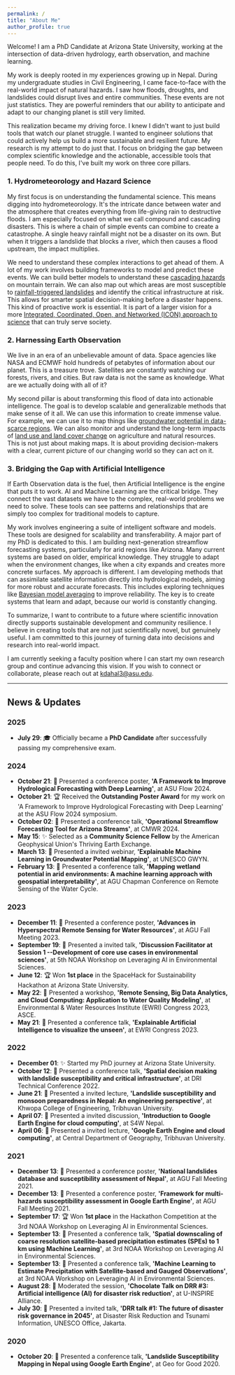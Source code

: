 ```yaml
---
permalink: /
title: "About Me"
author_profile: true
---
```

Welcome! I am a PhD Candidate at Arizona State University, working at the intersection of data-driven hydrology, earth observation, and machine learning.

My work is deeply rooted in my experiences growing up in Nepal. During my undergraduate studies in Civil Engineering, I came face-to-face with the real-world impact of natural hazards. I saw how floods, droughts, and landslides could disrupt lives and entire communities. These events are not just statistics. They are powerful reminders that our ability to anticipate and adapt to our changing planet is still very limited.

This realization became my driving force. I knew I didn't want to just build tools that watch our planet struggle. I wanted to engineer solutions that could actively help us build a more sustainable and resilient future. My research is my attempt to do just that. I focus on bridging the gap between complex scientific knowledge and the actionable, accessible tools that people need. To do this, I've built my work on three core pillars.

### 1. Hydrometeorology and Hazard Science
<!-- Suggested Image: A compelling photograph of a landslide path on a green mountainside or an aerial view of a flooded river valley. -->
My first focus is on understanding the fundamental science. This means digging into hydrometeorology. It's the intricate dance between water and the atmosphere that creates everything from life-giving rain to destructive floods. I am especially focused on what we call compound and cascading disasters. This is where a chain of simple events can combine to create a catastrophe. A single heavy rainfall might not be a disaster on its own. But when it triggers a landslide that blocks a river, which then causes a flood upstream, the impact multiplies.

We need to understand these complex interactions to get ahead of them. A lot of my work involves building frameworks to model and predict these events. We can build better models to understand these [cascading hazards](https://doi.org/10.1080/19475705.2022.2162443) on mountain terrain. We can also map out which areas are most susceptible to [rainfall-triggered landslides](https://doi.org/10.1016/j.scitotenv.2023.162242) and identify the critical infrastructure at risk. This allows for smarter spatial decision-making before a disaster happens. This kind of proactive work is essential. It is part of a larger vision for a more [Integrated, Coordinated, Open, and Networked (ICON) approach to science](https://doi.org/10.1029/2021EA002114) that can truly serve society.

### 2. Harnessing Earth Observation
<!-- Suggested Image: A striking satellite image, perhaps a false-color composite showing vegetation health, water bodies, or the extent of a wildfire. -->
We live in an era of an unbelievable amount of data. Space agencies like NASA and ECMWF hold hundreds of petabytes of information about our planet. This is a treasure trove. Satellites are constantly watching our forests, rivers, and cities. But raw data is not the same as knowledge. What are we actually doing with all of it?

My second pillar is about transforming this flood of data into actionable intelligence. The goal is to develop scalable and generalizable methods that make sense of it all. We can use this information to create immense value. For example, we can use it to map things like [groundwater potential in data-scarce regions](https://doi.org/10.1016/j.jhydrol.2023.130417). We can also monitor and understand the long-term impacts of [land use and land cover change](https://doi.org/10.1016/j.rsase.2022.100895) on agriculture and natural resources. This is not just about making maps. It is about providing decision-makers with a clear, current picture of our changing world so they can act on it.

### 3. Bridging the Gap with Artificial Intelligence
<!-- Suggested Image: An abstract graphic illustrating a neural network, a data flowchart, or a dashboard displaying predictive analytics. -->
If Earth Observation data is the fuel, then Artificial Intelligence is the engine that puts it to work. AI and Machine Learning are the critical bridge. They connect the vast datasets we have to the complex, real-world problems we need to solve. These tools can see patterns and relationships that are simply too complex for traditional models to capture.

My work involves engineering a suite of intelligent software and models. These tools are designed for scalability and transferability. A major part of my PhD is dedicated to this. I am building next-generation streamflow forecasting systems, particularly for arid regions like Arizona. Many current systems are based on older, empirical knowledge. They struggle to adapt when the environment changes, like when a city expands and creates more concrete surfaces. My approach is different. I am developing methods that can assimilate satellite information directly into hydrological models, aiming for more robust and accurate forecasts. This includes exploring techniques like [Bayesian model averaging](https://geokshitij.github.io/publication/2025-12-30-improving-hydrological-forecasting-with-bayesian-model-averaging-over-multiple-loss-functions) to improve reliability. The key is to create systems that learn and adapt, because our world is constantly changing.

To summarize, I want to contribute to a future where scientific innovation directly supports sustainable development and community resilience. I believe in creating tools that are not just scientifically novel, but genuinely useful. I am committed to this journey of turning data into decisions and research into real-world impact.

I am currently seeking a faculty position where I can start my own research group and continue advancing this vision. If you wish to connect or collaborate, please reach out at kdahal3@asu.edu.



---

## News & Updates

### 2025
* **July 29**: 🎓 Officially became a **PhD Candidate** after successfully passing my comprehensive exam.

### 2024
* **October 21**: 🎤 Presented a conference poster, **'A Framework to Improve Hydrological Forecasting with Deep Learning'**, at ASU Flow 2024.
* **October 21**: 🏆 Received the **Outstanding Poster Award** for my work on 'A Framework to Improve Hydrological Forecasting with Deep Learning' at the ASU Flow 2024 symposium.
* **October 02**: 🎤 Presented a conference talk, **'Operational Streamflow Forecasting Tool for Arizona Streams'**, at CMWR 2024.
* **May 15**: ✨ Selected as a **Community Science Fellow** by the American Geophysical Union's Thriving Earth Exchange.
* **March 13**: 🎤 Presented a invited webinar, **'Explainable Machine Learning in Groundwater Potential Mapping'**, at UNESCO GWYN.
* **February 13**: 🎤 Presented a conference talk, **'Mapping wetland potential in arid environments: A machine learning approach with geospatial interpretability'**, at AGU Chapman Conference on Remote Sensing of the Water Cycle.

### 2023
* **December 11**: 🎤 Presented a conference poster, **'Advances in Hyperspectral Remote Sensing for Water Resources'**, at AGU Fall Meeting 2023.
* **September 19**: 🎤 Presented a invited talk, **'Discussion Facilitator at Session 1 --Development of core use cases in environmental sciences'**, at 5th NOAA Workshop on Leveraging AI in Environmental Sciences.
* **June 12**: 🏆 Won **1st place** in the SpaceHack for Sustainability Hackathon at Arizona State University.
* **May 22**: 🎤 Presented a workshop, **'Remote Sensing, Big Data Analytics, and Cloud Computing: Application to Water Quality Modeling'**, at Environmental & Water Resources Institute (EWRI) Congress 2023, ASCE.
* **May 21**: 🎤 Presented a conference talk, **'Explainable Artificial Intelligence to visualize the unseen'**, at EWRI Congress 2023.

### 2022
* **December 01**: ✨ Started my PhD journey at Arizona State University.
* **October 12**: 🎤 Presented a conference talk, **'Spatial decision making with landslide susceptibility and critical infrastructure'**, at DRI Technical Conference 2022.
* **June 21**: 🎤 Presented a invited lecture, **'Landslide susceptibility and monsoon preparedness in Nepal: An engineering perspective'**, at Khwopa College of Engineering, Tribhuvan University.
* **April 07**: 🎤 Presented a invited discussion, **'Introduction to Google Earth Engine for cloud computing'**, at S4W Nepal.
* **April 06**: 🎤 Presented a invited lecture, **'Google Earth Engine and cloud computing'**, at Central Department of Geography, Tribhuvan University.

### 2021
* **December 13**: 🎤 Presented a conference poster, **'National landslides database and susceptibility assessment of Nepal'**, at AGU Fall Meeting 2021.
* **December 13**: 🎤 Presented a conference poster, **'Framework for multi-hazards susceptibility assessment in Google Earth Engine'**, at AGU Fall Meeting 2021.
* **September 17**: 🏆 Won **1st place** in the Hackathon Competition at the 3rd NOAA Workshop on Leveraging AI in Environmental Sciences.
* **September 13**: 🎤 Presented a conference talk, **'Spatial downscaling of coarse resolution satellite-based precipitation estimates (SPEs) to 1 km using Machine Learning'**, at 3rd NOAA Workshop on Leveraging AI in Environmental Sciences.
* **September 13**: 🎤 Presented a conference talk, **'Machine Learning to Estimate Precipitation with Satellite-based and Gauged Observations'**, at 3rd NOAA Workshop on Leveraging AI in Environmental Sciences.
* **August 28**: 🎤 Moderated the session, **'Chocolate Talk on DRR #3: Artificial intelligence (AI) for disaster risk reduction'**, at U-INSPIRE Alliance.
* **July 30**: 🎤 Presented a invited talk, **'DRR talk #1: The future of disaster risk governance in 2045'**, at Disaster Risk Reduction and Tsunami Information, UNESCO Office, Jakarta.

### 2020
* **October 20**: 🎤 Presented a conference talk, **'Landslide Susceptibility Mapping in Nepal using Google Earth Engine'**, at Geo for Good 2020.
